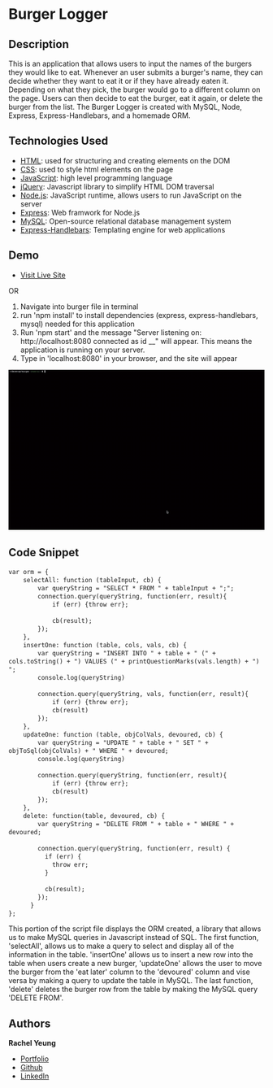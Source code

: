 # Burger Logger

## Description
This is an application that allows users to input the names of the burgers they would like to eat. Whenever an user submits a burger's name, they can decide whether they want to eat it or if they have already eaten it. Depending on what they pick, the burger would go to a different column on the page. Users can then decide to eat the burger, eat it again, or delete the burger from the list. The Burger Logger is created with MySQL, Node, Express, Express-Handlebars, and a homemade ORM.

## Technologies Used

* [HTML](https://developer.mozilla.org/en-US/docs/Web/HTML): used for structuring and creating elements on the DOM
* [CSS](https://developer.mozilla.org/en-US/docs/Web/CSS): used to style html elements on the page
* [JavaScript](https://developer.mozilla.org/en-US/docs/Web/JavaScript): high level programming language
* [jQuery](https://jquery.com/t): Javascript library to simplify HTML DOM traversal
* [Node.js](https://developer.mozilla.org/en-US/docs/Web/API/Node): JavaScript runtime, allows users to run JavaScript on the server
* [Express](https://expressjs.com/): Web framwork for Node.js
* [MySQL](https://www.mysql.com/): Open-source relational database management system
* [Express-Handlebars](https://www.npmjs.com/package/express-handlebars): Templating engine for web applications

## Demo
* [Visit Live Site](https://burger-logger-ry.herokuapp.com/)

OR

1. Navigate into burger file in terminal
2. run 'npm install' to install dependencies (express, express-handlebars, mysql) needed for this application
3. Run 'npm start' and the message "Server listening on: http://localhost:8080 connected as id __" will appear. This means the application is running on your server.
4. Type in 'localhost:8080' in your browser, and the site will appear

![gif](/public/assets/img/siteDemo.gif)

## Code Snippet

```
var orm = {
    selectAll: function (tableInput, cb) {
        var queryString = "SELECT * FROM " + tableInput + ";";
        connection.query(queryString, function(err, result){
            if (err) {throw err};
            
            cb(result);
        });
    },
    insertOne: function (table, cols, vals, cb) {
        var queryString = "INSERT INTO " + table + " (" + cols.toString() + ") VALUES (" + printQuestionMarks(vals.length) + ") ";
        console.log(queryString)

        connection.query(queryString, vals, function(err, result){
            if (err) {throw err};
            cb(result)
        });
    },
    updateOne: function (table, objColVals, devoured, cb) {
        var queryString = "UPDATE " + table + " SET " + objToSql(objColVals) + " WHERE " + devoured;
        console.log(queryString)

        connection.query(queryString, function(err, result){
            if (err) {throw err};
            cb(result)
        });
    },
    delete: function(table, devoured, cb) {
        var queryString = "DELETE FROM " + table + " WHERE " + devoured;
    
        connection.query(queryString, function(err, result) {
          if (err) {
            throw err;
          }
    
          cb(result);
        });
      }
};

```
This portion of the script file displays the ORM created, a library that allows us to make MySQL queries in Javascript instead of SQL. The first function, 'selectAll', allows us to make a query to select and display all of the information in the table. 'insertOne' allows us to insert a new row into the table when users create a new burger, 'updateOne' allows the user to move the burger from the 'eat later' column to the 'devoured' column and vise versa by making a query to update the table in MySQL. The last function, 'delete' deletes the burger row from the table by making the MySQL query 'DELETE FROM'.

## Authors

**Rachel Yeung**
* [Portfolio](https://rachelyeung.herokuapp.com/)
* [Github](https://github.com/xrachhel)
* [LinkedIn](https://www.linkedin.com/in/rachel-yeung-814986159/)

